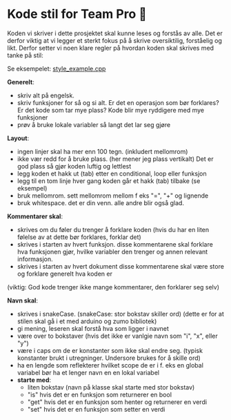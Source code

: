 #	Kode stil for Team Pro :cowboy_hat_face:

Koden vi skriver i dette prosjektet skal kunne leses og forstås av alle.
Det er derfor viktig at vi legger et sterkt fokus på å skrive oversiktilig,
forståelig og likt.
Derfor setter vi noen klare regler på
hvordan koden skal skrives med tanke på stil:

Se eksempelet:
[style_example.cpp](https://github.com/schimen/team_pro_zumo/blob/master/guidance%20documents/style_example.cpp)

**Generelt**:
* skriv alt på engelsk.
* skriv funksjoner for så og si alt.
	Er det en operasjon som bør forklares? Er det kode som tar mye plass?
	Kode blir mye ryddigere med mye funksjoner
* prøv å bruke lokale variabler så langt det lar seg gjøre

**Layout**:
* ingen linjer skal ha mer enn 100 tegn. (inkludert mellomrom)
* ikke vær redd for å bruke plass. (her mener jeg plass vertikalt)
	Det er god plass så gjør koden luftig og lettlest
* legg koden et hakk ut (tab) etter en conditional, loop eller funksjon
* legg til en tom linje hver gang koden går et hakk (tab) tilbake
	(se eksempel)
* bruk mellomrom. sett mellomrom mellom f eks "=", "+" og lignende
* bruk whitespace. det er din venn. alle andre blir også glad.

**Kommentarer skal**:
* skrives om du føler du trenger å forklare koden
	(hvis du har en liten følelse av at dette bør forklares, forklar det)
* skrives i starten av hvert funksjon.
	disse kommentarene skal forklare hva funksjonen gjør,
	hvilke variabler den trenger og annen relevant informasjon.
* skrives i starten av hvert dokument
	disse kommentarene skal være store og forklare generelt hva koden er

(viktig: God kode trenger ikke mange kommentarer, den forklarer seg selv)

**Navn skal**:
* skrives i snakeCase. (snakeCase: stor bokstav skiller ord)
	(dette er for at stilen skal gå i et med arduino og zumo bibliotek)
* gi mening, leseren skal forstå hva som ligger i navnet
* være over to bokstaver
	(hvis det ikke er vanlgie navn som "i", "x", eller "y")
* være i caps om de er konstanter som ikke skal endre seg.
	(typisk konstanter brukt i utregninger. Undersore brukes for å skille ord)
* ha en lengde som reflekterer hvilket scope de er i
	f. eks en global variabel bør ha et lenger navn en en lokal variabel
* **starte med**:
	* liten bokstav (navn på klasse skal starte med stor bokstav)
	* "is" hvis det er en funksjon som returnerer en bool
	* "get" hvis det er en funksjon som henter og returnerer en verdi
	* "set" hvis det er en funksjon som setter en verdi
